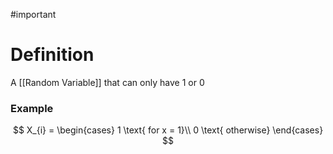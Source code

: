 #important 
# Definition

A [[Random Variable]] that can only have 1 or 0

### Example
$$
X_{i} = \begin{cases}
1 \text{ for x = 1}\\
0 \text{  otherwise}
\end{cases}
$$